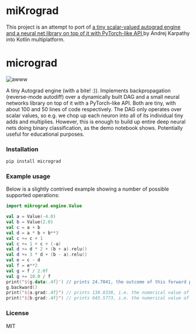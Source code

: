 # miKrograd

This project is an attempt to port of [a tiny scalar-valued autograd engine and a neural net library on top of it with PyTorch-like API ]([https://pages.github.com/](https://github.com/karpathy/micrograd)) by Andrej Karpathy into Kotlin multiplatform.

# micrograd

![awww](puppy.jpg)

A tiny Autograd engine (with a bite! :)). Implements backpropagation (reverse-mode autodiff) over a dynamically built DAG and a small neural networks library on top of it with a PyTorch-like API. Both are tiny, with about 100 and 50 lines of code respectively. The DAG only operates over scalar values, so e.g. we chop up each neuron into all of its individual tiny adds and multiplies. However, this is enough to build up entire deep neural nets doing binary classification, as the demo notebook shows. Potentially useful for educational purposes.

### Installation

```bash
pip install micrograd
```

### Example usage

Below is a slightly contrived example showing a number of possible supported operations:

```kotlin
import mikrograd.engine.Value

val a = Value(-4.0)
val b = Value(2.0)
val c = a + b
val d = a * b + b**3
val c += c + 1
val c += 1 + c + (-a)
val d += d * 2 + (b + a).relu()
val d += 3 * d + (b - a).relu()
val e = c - d
val f = e**2
val g = f / 2.0f
val g += 10.0 / f
print("${g.data:.4f}') // prints 24.7041, the outcome of this forward pass
g.backward()
print("${a.grad:.4f}") // prints 138.8338, i.e. the numerical value of dg/da
print("${b.grad:.4f}") // prints 645.5773, i.e. the numerical value of dg/db
```

### License

MIT
